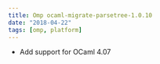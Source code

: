 ```yaml
---
title: Omp ocaml-migrate-parsetree-1.0.10
date: "2018-04-22"
tags: [omp, platform]
---
```


- Add support for OCaml 4.07
